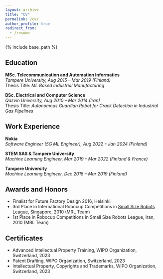 ```yaml
---
layout: archive
title: "CV"
permalink: /cv/
author_profile: true
redirect_from:
  - /resume
---
```


{% include base_path %}

## Education
**MSc. Telecommunication and Automation Informatics**  
*Tampere University, Aug 2015 – Mar 2019 (Finland)*  
Thesis Title: *ML Based Industrial Manufacturing*

**BSc. Electrical and Computer Science**  
*Qazvin University, Aug 2010 – Mar 2014 (Iran)*   
Thesis Title: *Autonomous Guardian Robot for Crack Detection in Industrial Gas Pipelines*

## Work Experience
**Nokia**  
*Software Engineer (5G ML Engineer), Aug 2022 – Jan 2024 (Finland)*

**STEM SAS & Tampere University**  
*Machine Learning Engineer, Mar 2019 – Mar 2022 (Finland & France)*

**Tampere University**  
*Machine Learning Engineer, Dec 2018 – Mar 2019 (Finland)*

## Awards and Honors
- Finalist for Future Factory Design 2016, Helsinki
- 3rd Place in International Robocup Competitions in [Small Size Robots League](https://www.robocup.org/), Singapore, 2010 (MRL Team)
- 1st Place in Robocup Competitions in Small Size Robots League, Iran, 2010 (MRL Team)

## Certificates
  
- Advanced Intellectual Property Training, WIPO Organization, Switzerland, 2023
- Patent Drafting, WIPO Organization, Switzerland, 2023
- Intellectual Property, Copyrights and Trademarks, WIPO Organization, Switzerland, 2023
